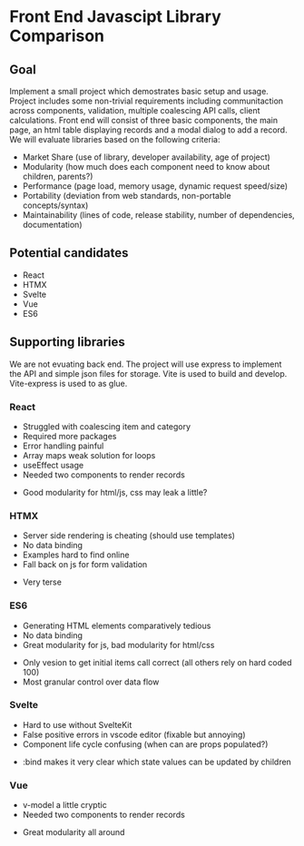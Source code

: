 # Front End Javascipt Library Comparison

## Goal
Implement a small project which demostrates basic setup and usage. Project includes some non-trivial 
requirements including communitaction across components, validation, multiple coalescing API calls, 
client calculations. Front end will consist of three basic components, the main page, an html table
displaying records and a modal dialog to add a record. We will evaluate libraries based on the 
following criteria:

- Market Share (use of library, developer availability, age of project)
- Modularity (how much does each component need to know about children, parents?)
- Performance (page load, memory usage, dynamic request speed/size)
- Portability (deviation from web standards, non-portable concepts/syntax)
- Maintainability (lines of code, release stability, number of dependencies, documentation)

## Potential candidates
- React
- HTMX
- Svelte
- Vue
- ES6

## Supporting libraries
We are not evuating back end. The project will use express to implement the API and simple 
json files for storage. Vite is used to build and develop. Vite-express is used to as glue.

### React
- Struggled with coalescing item and category
- Required more packages
- Error handling painful
- Array maps weak solution for loops
- useEffect usage
- Needed two components to render records
+ Good modularity for html/js, css may leak a little?

### HTMX 
- Server side rendering is cheating (should use templates)
- No data binding
- Examples hard to find online
- Fall back on js for form validation
+ Very terse

### ES6 
- Generating HTML elements comparatively tedious
- No data binding
- Great modularity for js, bad modularity for html/css
+ Only vesion to get initial items call correct (all others rely on hard coded 100)
+ Most granular control over data flow

### Svelte 
- Hard to use without SvelteKit
- False positive errors in vscode editor (fixable but annoying)
- Component life cycle confusing (when can are props populated?)
+ :bind makes it very clear which state values can be updated by children

### Vue
- v-model a little cryptic
- Needed two components to render records
+ Great modularity all around

